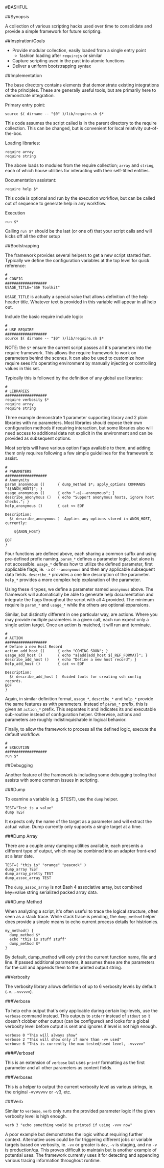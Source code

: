 #BASHFUL

##Synopsis

A collection of various scripting hacks used over time to consolidate and provide a simple framework for future scripting.

##Inspiration/Goals

* Provide modular collection, easily loaded from a single entry point
  * fashion loading after `requirejs` or similar
* Capture scripting used in the past into atomic functions
* Deliver a uniform bootstrapping syntax

##Implementation

The base directory contains elements that demonstrate existing integrations of the principles.  These are generally
 useful tools, but are primarily here to demonstrate integration.

Primary entry point:
```
source $( dirname -- "$0" )/lib/require.sh $*
```
This code assumes the script called is in the parent directory to the require collection.  This can be changed, but is
 convenient for local relativity out-of-the-box.

Loading libraries:
```
require array
require string
```
The above loads to modules from the require collection; `array` and `string`, each of which house utilities for 
interacting with their self-titled entities.

Documentation assistant:
```
require help $*
```
This code is optional and run by the execution workflow, but can be called out of sequence to generate help in any workflow. 

Execution
```
run $*
```
Calling `run $*` should be the last (or one of) that your script calls and will kicks off all the other setup 

##Bootstrapping

The framework provides several helpers to get a new script started fast.  Typically we define the configuration variables at the top level for quick reference:

```
#
# CONFIG
###################
USAGE_TITLE="SSH Toolkit"
```

`USAGE_TITLE` is actually a special value that allows definition of the help header title.  Whatever text is provided in this variable will appear in all help out.

Include the basic require include logic:

```
#
# USE REQUIRE
###################
source $( dirname -- "$0" )/lib/require.sh $*
```

NOTE: the `$*` ensure the current script passes all it's parameters into the require framework.  This allows the require framework to work on parameters behind the scenes.  It can also be used to customize how require sees it's operating environment by manually injecting or controlling values in this set.

Typically this is followed by the definition of any global use libraries:

```
#
# LIBRARIES
###################
require verbosity $*
require array
require string
```

Three example demonstrate 1 parameter supporting library and 2 plain libraries with no parameters.  Most libraries should expose their own configuration methods if requiring interaction, but some libraries also will need access to additional data not explicit in the environment and can be provided as subsequent options.

Most scripts will have various option flags available to them, and adding them only requires following a few simple guidelines for the framework to assist.

```
#
# PARAMETERS
###################
# Anonymity
param_anonymous ()      { dump_method $*; apply_options COMMANDS "${ANON_HOST}"; }
usage_anonymous ()      { echo "-a|--anonymous"; }
describe_anonymous ()   { echo "Support anonymous hosts, ignore host checks."; }
help_anonymous ()       { cat << EOF

Description:
  $( describe_anonymous )  Applies any options stored in ANON_HOST, currently:

    ${ANON_HOST}

EOF
}
```

Four functions are defined above, each sharing a common suffix and using pre-defined prefix naming.  `param_*` defines a parameter logic, but alone is not accessible.  `usage_*` defines how to utilize the defined parameter, first applicable flags, ie. `-a` or `--anonymous` and then any applicable subsequent data fields.  `describe_*` provides a one line description of the parameter.  `help_*` provides a more complex help explanation of the parameter.

Using these 4 types, we define a parameter named `anonymous` above.  The framework will automatically be able to generate help documentation and integrate the flags throughout the script with all 4 provided.  The minimum require is `param_*` and `usage_*` while the others are optional expansions.

Similar, but distinctly different in one particular way, are actions.  Where you may provide multiple parameters in a given call, each run expect only a single action target.  Once an action is matched, it will run and terminate.

```
#
# ACTION
###################
# Define a new Host Record
action_add_host ()      { echo "COMING SOON"; }
usage_add_host ()       { echo "a|add|add_host ${_REF_FORMAT}"; }
describe_add_host ()    { echo "Define a new host record"; }
help_add_host ()        { cat << EOF

Description:
  $( describe_add_host )  Guided tools for creating ssh config records.
EOF
}
```

Again, in similar definition format, `usage_*`, `describe_*` and `help_*` provide the same features as with parameters.  Instead of `param_*` prefix, this is given an `action_*` prefix.  This separates it and indicates its and executable sub-routine instead of configuration helper.  Otherwise, actions and parameters are roughly indistinquishable in logical behavior.

Finally, to allow the framework to process all the defined logic, execute the default workflow:

```
#
# EXECUTION
###################
run $*
```

##Debugging

Another feature of the framework is including some debugging tooling that assists with some common issues in scripting.

###Dump

To examine a variable (e.g. $TEST), use the `dump` helper.

```
TEST="Test is a value"
dump TEST
```

It expects only the name of the target as a parameter and will extract the actual value.  Dump currently only supports a single target at a time.

###Dump Array

There are a couple array dumping utilities available, each presents a different type of output, which may be combined into an adapter front-end at a later date.

```
TEST=( "this is" "orange" "peacock" )
dump_array TEST
dump_array_pretty TEST
dump_assoc_array TEST
```

The `dump_assoc_array` is not Bash 4 associative array, but combined key=value string serialized packed array data.

###Dump Method

When analyzing a script, it's often useful to trace the logical structure, often seen as a stack trace.  While stack trace is pending, the `dump_method` helper does provide a simple means to echo current process details for histrionics.

```
my_method() {
  dump_method $*
  echo "this is stuff stuff"
  dump_method $*
}
```

By default, dump_method will only print the current function name, file and line.  If passed additional parameters, it assumes these are the parameters for the call and appends them to the printed output string.

##Verbosity

The verbosity library allows definition of up to 6 verbosity levels by default (`-v`...`-vvvvvv`).

###Verbose

To help echo output that's only applicable during certain log-levels, use the `verbose` command instead.  This outputs to `stderr` instead of `stdout` so it doesn't clobber other output (can be configured) and looks for a global verbosity level before output is sent and ignores if level is not high enough.

```
verbose 0 "This will always show"
verbose 2 "This will show only if more than -vv used"
verbose 6 "This is currently the max tested/used level, -vvvvvv"
```

####Verbosef

This is an extension of `verbose` but uses `printf` formatting as the first parameter and all other parameters as content fields.

###Verboses

This is a helper to output the current verbosity level as various strings, ie. the original -vvvvvvv or -v3, etc.

###Verb

Similar to `verbose`, `verb` only runs the provided parameter logic if the given verbosity level is high enough.

```
verb 3 "echo something would be printed if using -vvv now"
```

A poor example but demonstrates the logic without requiring further context.  Alternative uses could be for triggering different jobs or variable targets based on verbosity, ie. `-vv` or greater is `dev`, `-v` is staging, and no `-v` is production/qa.  This proves difficult to maintain but is another example of potential uses.  The framework currently uses it for detecting and appending various tracing information throughout runtime. 